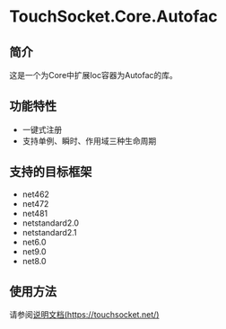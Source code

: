 # TouchSocket.Core.Autofac

## 简介
这是一个为Core中扩展Ioc容器为Autofac的库。

## 功能特性

- 一键式注册
- 支持单例、瞬时、作用域三种生命周期


## 支持的目标框架

- net462
- net472
- net481
- netstandard2.0
- netstandard2.1
- net6.0
- net9.0
- net8.0

## 使用方法

请参阅[说明文档(https://touchsocket.net/)](https://touchsocket.net/)